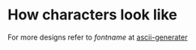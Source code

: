 # How characters look like

For more designs refer to _fontname_ at [ascii-generater](https://ascii-generator.site/t/)
